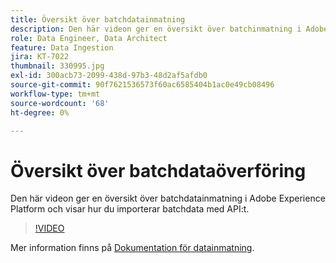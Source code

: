 ```yaml
---
title: Översikt över batchdatainmatning
description: Den här videon ger en översikt över batchinmatning i Adobe Experience Platform och visar hur du importerar batchdata med API:t.
role: Data Engineer, Data Architect
feature: Data Ingestion
jira: KT-7022
thumbnail: 330995.jpg
exl-id: 300acb73-2099-438d-97b3-48d2af5afdb0
source-git-commit: 90f7621536573f60ac6585404b1ac0e49cb08496
workflow-type: tm+mt
source-wordcount: '68'
ht-degree: 0%

---
```


# Översikt över batchdataöverföring

Den här videon ger en översikt över batchdatainmatning i Adobe Experience Platform och visar hur du importerar batchdata med API:t.

>[!VIDEO](https://video.tv.adobe.com/v/330995?quality=12&learn=on)

Mer information finns på [Dokumentation för datainmatning](https://experienceleague.adobe.com/docs/experience-platform/ingestion/home.html).